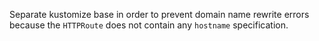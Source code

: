 Separate kustomize base in order to prevent domain name rewrite errors because the `HTTPRoute` does not contain any `hostname` specification.